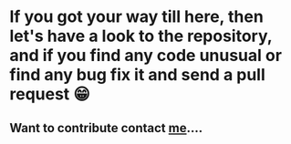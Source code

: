 # If you got your way till here, then let's have a look to the repository, and if you find any code unusual or find any bug fix it and send a pull request 😁

## Want to contribute contact [me](https://telegram.me/eren_yeagerattacktitan)....
